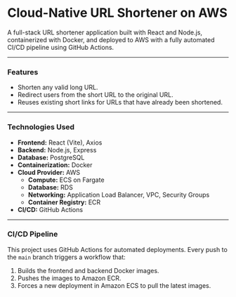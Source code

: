 # Cloud-Native URL Shortener on AWS

A full-stack URL shortener application built with React and Node.js, containerized with Docker, and deployed to AWS with a fully automated CI/CD pipeline using GitHub Actions.

---

### **Features**
-   Shorten any valid long URL.
-   Redirect users from the short URL to the original URL.
-   Reuses existing short links for URLs that have already been shortened.

---

### **Technologies Used**
-   **Frontend:** React (Vite), Axios
-   **Backend:** Node.js, Express
-   **Database:** PostgreSQL
-   **Containerization:** Docker
-   **Cloud Provider:** AWS
    -   **Compute:** ECS on Fargate
    -   **Database:** RDS
    -   **Networking:** Application Load Balancer, VPC, Security Groups
    -   **Container Registry:** ECR
-   **CI/CD:** GitHub Actions

---

### **CI/CD Pipeline**

This project uses GitHub Actions for automated deployments. Every push to the `main` branch triggers a workflow that:
1.  Builds the frontend and backend Docker images.
2.  Pushes the images to Amazon ECR.
3.  Forces a new deployment in Amazon ECS to pull the latest images.

